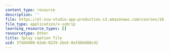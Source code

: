 ```yaml
---
content_type: resource
description: ''
file: https://ol-ocw-studio-app-production.s3.amazonaws.com/courses/18-03sc-differential-equations-fall-2011/37dd4400b2eb82292be50afd8dd88c42_UJG0f0BSX14.srt
file_type: application/x-subrip
learning_resource_types: []
resourcetype: Other
title: 3play caption file
uid: 37dd4400-b2eb-8229-2be5-0afd8dd88c42
---
```


